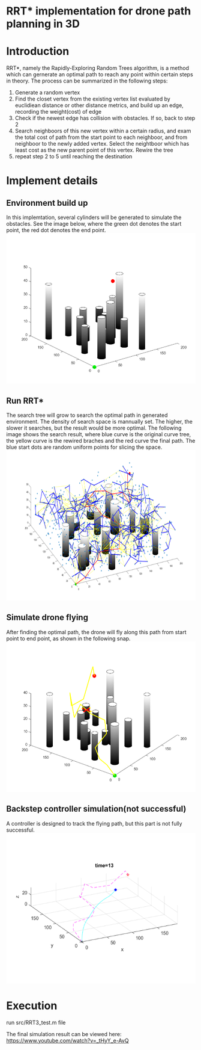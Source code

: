 # RRT* implementation for drone path planning in 3D

# Introduction
RRT*, namely the Rapidly-Exploring Random Trees algorithm, is a method which can gernerate an optimal path to reach any point within certain steps in theory. The process can be summarized in the following steps:
  1. Generate a random vertex
  2. Find the closet vertex from the existing vertex list evaluated by euclidiean distance or other distance metrics, and build up an edge, recording the weight(cost) of edge
  3. Check if the newest edge has collision with obstacles. If so, back to step 2
  4. Search neighboors of this new vertex within a certain radius, and exam the total cost of path from the start point to each neighboor, and from neighboor to the newly added vertex. Select the neightboor which has least cost as the new parent point of this vertex. Rewire the tree
  5. repeat step 2 to 5 until reaching the destination

# Implement details
## Environment build up
In this implemtation, several cylinders will be generated to simulate the obstacles. See the image below, where the green dot denotes the start point, the red dot denotes the end point. 
<img src="image/map.png" width='600' height='400'>

## Run RRT* 
The search tree will grow to search the optimal path in generated environment. The density of search space is mannually set. The higher, the slower it searches, but the result would be more optimal. The following image shows the search result, where blue curve is the original curve tree, the yellow curve is the rewired braches and the red curve the final path. The blue start dots are random uniform points for slicing the space.
<img src="image/trajectory.png" width='600' height='400'>

## Simulate drone flying
After finding the optimal path, the drone will fly along this path from start point to end point, as shown in the following snap.
<img src="image/simulation.png" width='600' height='400'>

## Backstep controller simulation(not successful)
A controller is designed to track the flying path, but this part is not fully successful. 
<img src="image/tracking.png" width='600' height='400'>

# Execution
run src/RRT3_test.m file

The final simulation result can be viewed here: https://www.youtube.com/watch?v=_tHyY_e-AvQ
